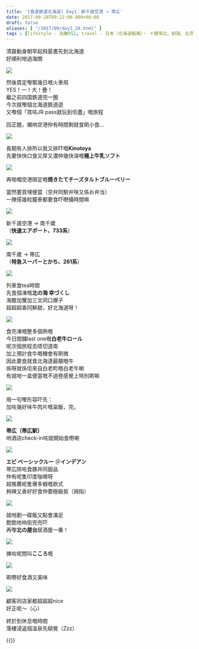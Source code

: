 ```yaml
---
title: '[食道鉄道北海道] Day1：新千歳空港 → 帯広'
date: 2017-09-28T09:22:00.000+08:00
draft: false
aliases: [ "/2017/09/day1_28.html" ]
tags : [lifestyle - 逃離852, travel - 日本（北海道蝦夷）・ 十勝帯広、釧路、北見網走、旭川、稚內、石狩札幌、後志小樽]
---
```


清晨動身朝早起飛晏晝先到北海道  
好順利咁過海關  

[![](https://c1.staticflickr.com/5/4459/36587586303_2da513af1d_z.jpg)](https://c1.staticflickr.com/5/4459/36587586303_2da513af1d_z.jpg)

然後買定嚟緊幾日嘅火車飛  
YES！一！大！疊！  
繼之前四国鉄道兜一圈  
今次就嚟個北海道鉄道遊  
又嚟個「買咗JR pass就玩到佢盡」嘅旅程  
  
回正題，襯响空港仲有時間剩就食啲小食...  

[![](https://c1.staticflickr.com/5/4410/37210105276_0f84e52f3d_z.jpg)](https://c1.staticflickr.com/5/4410/37210105276_0f84e52f3d_z.jpg)

長期有人排所以我又排吓嘅**Kinotoya**  
先要快快口食又厚又濃仲幾快溶嘅**極上牛乳ソフト**  

[![](https://c1.staticflickr.com/5/4415/37210104906_19bdcc1aa7_z.jpg)](https://c1.staticflickr.com/5/4415/37210104906_19bdcc1aa7_z.jpg)

再啪嗰空港限定嘅**焼きたてチーズタルトブルーベリー**  
  
當然要買埋便當（空弁同駅弁咪又係お弁当）  
一陣搭幾粒鐘車都要食吓嘢攝時間嘛  

[![](https://c1.staticflickr.com/5/4459/36587586773_4f1e1c1246_z.jpg)](https://c1.staticflickr.com/5/4459/36587586773_4f1e1c1246_z.jpg)

新千歳空港 → 南千歲  
（**快速エアポート、733系**）  

[![](https://c1.staticflickr.com/5/4422/37228167782_c43b21c802_z.jpg)](https://c1.staticflickr.com/5/4422/37228167782_c43b21c802_z.jpg)

南千歲 → 帯広  
（**特急スーパーとかち、261系**）  

[![](https://c1.staticflickr.com/5/4508/36587586053_5a89bb7e93_z.jpg)](https://c1.staticflickr.com/5/4508/36587586053_5a89bb7e93_z.jpg)

列車食tea時間  
先食個凍嘅**北の海 幸づくし**  
海膽加蟹加三文同口爆子  
超超超香同鮮甜，好北海道呀！  

[![](https://c1.staticflickr.com/5/4439/36587586663_dc71065e2e_z.jpg)](https://c1.staticflickr.com/5/4439/36587586663_dc71065e2e_z.jpg)

食完凍嘅整多個熱嘅  
今日間舖last one嘅**白老牛ロール**  
呢次個旅程去唔切道南  
加上預計食牛嘅機會有啲微  
因此要食就食北海道最靚嘅牛  
係呀就係佢來自白老町嘅白老牛喇  
有就咁一盒便當嘅不過卷感覺上特別啲嘛  

[![](https://c1.staticflickr.com/5/4513/37210104616_65498d94f1_z.jpg)](https://c1.staticflickr.com/5/4513/37210104616_65498d94f1_z.jpg)

用一句嚟形容吓先：  
加咗幾好味牛肉片嘅粢飯，完。  

[![](https://c1.staticflickr.com/5/4428/36547326684_47fa86bd48_z.jpg)](https://c1.staticflickr.com/5/4428/36547326684_47fa86bd48_z.jpg)

**帯広（帯広駅）**  
响酒店check-in咗就開始食嘢喇  

[![](https://c1.staticflickr.com/5/4461/37001637050_3b4d472997_z.jpg)](https://c1.staticflickr.com/5/4461/37001637050_3b4d472997_z.jpg)

**エビ ベーシックルー** ＠**インデアン**  
帯広除咗食豚丼同甜品  
仲有呢隻印度咖喱呀  
超推薦呢隻爆多蝦嘅款式  
夠辣又香好好食仲要極級抵（拇指）  

[![](https://c1.staticflickr.com/5/4335/37001854320_bdac1fb19f_z.jpg)](https://c1.staticflickr.com/5/4335/37001854320_bdac1fb19f_z.jpg)

就咁剷一碟飯又點會滿足  
飽飽地响街兜兜吓  
再嚟**北の屋台**居酒屋一番！  

[![](https://c1.staticflickr.com/5/4464/36587587043_a91a523c73_z.jpg)](https://c1.staticflickr.com/5/4464/36587587043_a91a523c73_z.jpg)

揀咗呢間叫**こころ**嘅  

[![](https://c1.staticflickr.com/5/4399/36587860863_c7f82a7541_z.jpg)](https://c1.staticflickr.com/5/4399/36587860863_c7f82a7541_z.jpg)

啲嘢好食酒又美味  

[![](https://c1.staticflickr.com/5/4514/37399766995_f46fa20722_z.jpg)](https://c1.staticflickr.com/5/4514/37399766995_f46fa20722_z.jpg)

顧客同店家都超超超nice  
好正呢～（心）  
  
終於到休息嘅時間  
落樓浸返個溫泉先瞓覺（Zzz）  
  
  
{{<hokkaido>}}
